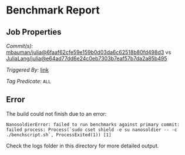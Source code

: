 # Benchmark Report

## Job Properties

*Commit(s):* [mbauman/julia@6faaf62cfe59e159b0d03da6c62518b80fd498d3](https://github.com/mbauman/julia/commit/6faaf62cfe59e159b0d03da6c62518b80fd498d3) vs [JuliaLang/julia@e64ad77dd6e24c0eb7303b7eaf57b7da2a85b495](https://github.com/JuliaLang/julia/commit/e64ad77dd6e24c0eb7303b7eaf57b7da2a85b495)

*Triggered By:* [link](https://github.com/JuliaLang/julia/pull/15558#issuecomment-346991537)

*Tag Predicate:* `ALL`

## Error

The build could not finish due to an error:

```
NanosoldierError: failed to run benchmarks against primary commit: failed process: Process(`sudo cset shield -e su nanosoldier -- -c ./benchscript.sh`, ProcessExited(1)) [1]
```

Check the logs folder in this directory for more detailed output.

